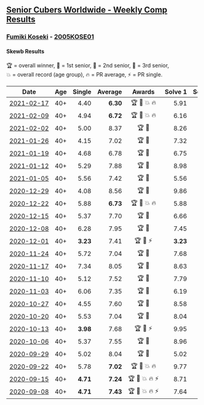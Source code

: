 <style>table {white-space: nowrap;}</style>
<link rel="stylesheet" type="text/css" href="/scw-comp/css/flags.css" />

## [Senior Cubers Worldwide - Weekly Comp Results](/scw-comp/results/)
### [Fumiki Koseki](README.md) - [2005KOSE01](https://www.worldcubeassociation.org/persons/2005KOSE01?event=skewb)
#### Skewb Results

<span style="white-space: nowrap;">🏆 = overall winner</span>, <span style="white-space: nowrap;">🥇 = 1st senior</span>, <span style="white-space: nowrap;">🥈 = 2nd senior</span>, <span style="white-space: nowrap;">🥉 = 3rd senior</span>, <span style="white-space: nowrap;">💥 = overall record (age group)</span>, <span style="white-space: nowrap;">🔥 = PR average</span>, <span style="white-space: nowrap;">⚡ = PR single</span>.

| Date | Age | Single | Average | Awards | Solve 1 | Solve 2 | Solve 3 | Solve 4 | Solve 5 | Video |
| :--: | :--: | --: | --: | :--: | --: | --: | --: | --: | --: | :-- |
| [2021-02-17](../../results/2021-02-17/skewb.md) | 40+ | 4.40 | **6.30** | 🏆 🥇 💥 🔥 | 5.91 | 7.67 | 4.40 | 5.31 | 7.92 | [Desktop](https://www.facebook.com/events/1168738433581570/permalink/1172406853214728) / [Mobile](https://m.facebook.com/events/1168738433581570?view=permalink&id=1172406853214728) |
| [2021-02-09](../../results/2021-02-09/skewb.md) | 40+ | 4.94 | **6.72** | 🏆 🥇 💥 🔥 | 6.16 | 7.92 | 6.09 | 12.46 | 4.94 | [Desktop](https://www.facebook.com/events/466529388059949/permalink/470686107644277) / [Mobile](https://m.facebook.com/events/466529388059949?view=permalink&id=470686107644277) |
| [2021-02-02](../../results/2021-02-02/skewb.md) | 40+ | 5.00 | 8.37 | 🏆 🥇 | 8.26 | 9.01 | 11.66 | 5.00 | 7.85 | [Desktop](https://www.facebook.com/events/706077650319450/permalink/709717623288786) / [Mobile](https://m.facebook.com/events/706077650319450?view=permalink&id=709717623288786) |
| [2021-01-26](../../results/2021-01-26/skewb.md) | 40+ | 4.15 | 7.02 | 🏆 🥇 | 7.32 | 4.15 | 7.23 | 7.16 | 6.67 | [Desktop](https://www.facebook.com/events/1092517657841225/permalink/1096773217415669) / [Mobile](https://m.facebook.com/events/1092517657841225?view=permalink&id=1096773217415669) |
| [2021-01-19](../../results/2021-01-19/skewb.md) | 40+ | 4.68 | 6.78 | 🏆 🥇 | 6.75 | 4.68 | 5.84 | 7.76 | 20.69 | [Desktop](https://www.facebook.com/events/4019154624783622/permalink/4035897126442705) / [Mobile](https://m.facebook.com/events/4019154624783622?view=permalink&id=4035897126442705) |
| [2021-01-12](../../results/2021-01-12/skewb.md) | 40+ | 5.29 | 7.88 | 🏆 🥇 | 8.98 | 7.10 | 7.57 | 5.29 | 10.77 | [Desktop](https://www.facebook.com/events/769013407298654/permalink/772553363611325) / [Mobile](https://m.facebook.com/events/769013407298654?view=permalink&id=772553363611325) |
| [2021-01-05](../../results/2021-01-05/skewb.md) | 40+ | 5.56 | 7.42 | 🏆 🥇 | 5.56 | 7.66 | 7.13 | 7.48 | 7.76 | [Desktop](https://www.facebook.com/events/430051568136756/permalink/434358744372705) / [Mobile](https://m.facebook.com/events/430051568136756?view=permalink&id=434358744372705) |
| [2020-12-29](../../results/2020-12-29/skewb.md) | 40+ | 4.08 | 8.56 | 🏆 🥇 | 9.86 | 8.73 | 10.39 | 7.10 | 4.08 | [Desktop](https://www.facebook.com/events/386974942389757/permalink/390353418718576) / [Mobile](https://m.facebook.com/events/386974942389757?view=permalink&id=390353418718576) |
| [2020-12-22](../../results/2020-12-22/skewb.md) | 40+ | 5.88 | **6.73** | 🏆 🥇 💥 🔥 | 5.88 | 6.38 | 5.97 | 7.83 | 9.12 | [Desktop](https://www.facebook.com/events/415132489930417/permalink/419470052829994) / [Mobile](https://m.facebook.com/events/415132489930417?view=permalink&id=419470052829994) |
| [2020-12-15](../../results/2020-12-15/skewb.md) | 40+ | 5.37 | 7.70 | 🏆 🥇 | 6.66 | 12.07 | 9.51 | 6.94 | 5.37 | [Desktop](https://www.facebook.com/events/440319056977468/permalink/444037649938942) / [Mobile](https://m.facebook.com/events/440319056977468?view=permalink&id=444037649938942) |
| [2020-12-08](../../results/2020-12-08/skewb.md) | 40+ | 6.28 | 7.95 | 🏆 🥇 | 7.45 | 8.54 | 8.29 | 6.28 | 8.10 | [Desktop](https://www.facebook.com/events/728219131442079/permalink/732473664349959) / [Mobile](https://m.facebook.com/events/728219131442079?view=permalink&id=732473664349959) |
| [2020-12-01](../../results/2020-12-01/skewb.md) | 40+ | **3.23** | 7.41 | 🏆 🥇 ⚡ | **3.23** | 7.35 | 8.77 | 7.01 | 7.86 | [Desktop](https://www.facebook.com/events/714027339539738/permalink/718660842409721) / [Mobile](https://m.facebook.com/events/714027339539738?view=permalink&id=718660842409721) |
| [2020-11-24](../../results/2020-11-24/skewb.md) | 40+ | 5.72 | 7.04 | 🏆 🥇 | 7.68 | 5.72 | 13.21 | 6.62 | 6.82 | [Desktop](https://www.facebook.com/events/422848532078775/permalink/427154298314865) / [Mobile](https://m.facebook.com/events/422848532078775?view=permalink&id=427154298314865) |
| [2020-11-17](../../results/2020-11-17/skewb.md) | 40+ | 7.34 | 8.05 | 🏆 🥇 | 8.63 | 7.34 | 7.44 | 8.07 | 22.86 | [Desktop](https://www.facebook.com/events/2044447579025647/permalink/2049947228475682) / [Mobile](https://m.facebook.com/events/2044447579025647?view=permalink&id=2049947228475682) |
| [2020-11-10](../../results/2020-11-10/skewb.md) | 40+ | 5.12 | 7.52 | 🏆 🥇 | 7.79 | 5.96 | 8.82 | 15.17 | 5.12 | [Desktop](https://www.facebook.com/events/758374458225984/permalink/762801124449984) / [Mobile](https://m.facebook.com/events/758374458225984?view=permalink&id=762801124449984) |
| [2020-11-03](../../results/2020-11-03/skewb.md) | 40+ | 6.06 | 7.35 | 🏆 🥇 | 6.19 | 6.06 | 6.38 | 9.49 | 10.49 | [Desktop](https://www.facebook.com/events/406412140373592/permalink/411439369870869) / [Mobile](https://m.facebook.com/events/406412140373592?view=permalink&id=411439369870869) |
| [2020-10-27](../../results/2020-10-27/skewb.md) | 40+ | 4.55 | 7.60 | 🏆 🥇 | 8.58 | 11.58 | 4.55 | 5.75 | 8.48 | [Desktop](https://www.facebook.com/events/3728096903891317/permalink/3740219522679055) / [Mobile](https://m.facebook.com/events/3728096903891317?view=permalink&id=3740219522679055) |
| [2020-10-20](../../results/2020-10-20/skewb.md) | 40+ | 5.53 | 7.04 | 🏆 🥇 | 8.04 | 11.27 | 6.78 | 5.53 | 6.31 | [Desktop](https://www.facebook.com/events/3475733505840328/permalink/3494840813929597) / [Mobile](https://m.facebook.com/events/3475733505840328?view=permalink&id=3494840813929597) |
| [2020-10-13](../../results/2020-10-13/skewb.md) | 40+ | **3.98** | 7.68 | 🏆 🥇 ⚡ | 9.95 | **3.98** | 7.75 | 5.33 | 10.58 | [Desktop](https://www.facebook.com/events/718285385437639/permalink/723751628224348) / [Mobile](https://m.facebook.com/events/718285385437639?view=permalink&id=723751628224348) |
| [2020-10-06](../../results/2020-10-06/skewb.md) | 40+ | 5.37 | 7.55 | 🏆 🥇 | 8.96 | 7.85 | 13.29 | 5.84 | 5.37 | [Desktop](https://www.facebook.com/events/365989921479949/permalink/371501234262151) / [Mobile](https://m.facebook.com/events/365989921479949?view=permalink&id=371501234262151) |
| [2020-09-29](../../results/2020-09-29/skewb.md) | 40+ | 5.02 | 8.04 | 🏆 🥇 | 5.02 | 8.67 | 7.73 | 10.55 | 7.72 | [Desktop](https://www.facebook.com/events/318437286122261/permalink/323629808936342) / [Mobile](https://m.facebook.com/events/318437286122261?view=permalink&id=323629808936342) |
| [2020-09-22](../../results/2020-09-22/skewb.md) | 40+ | 5.78 | **7.02** | 🏆 🥇 💥 🔥 | 9.77 | 6.69 | 6.09 | 5.78 | 8.29 | [Desktop](https://www.facebook.com/events/361626694990606/permalink/362910928195516) / [Mobile](https://m.facebook.com/events/361626694990606?view=permalink&id=362910928195516) |
| [2020-09-15](../../results/2020-09-15/skewb.md) | 40+ | **4.71** | **7.24** | 🏆 🥇 💥 🔥 ⚡ | 8.71 | **4.71** | 7.29 | 5.72 | 11.53 | [Desktop](https://www.facebook.com/events/681386202727964/permalink/684675855732332) / [Mobile](https://m.facebook.com/events/681386202727964?view=permalink&id=684675855732332) |
| [2020-09-08](../../results/2020-09-08/skewb.md) | 40+ | **4.71** | **7.43** | 🏆 🥇 💥 🔥 ⚡ | 7.64 | 7.48 | **4.71** | 7.17 | 8.68 | [Desktop](https://www.facebook.com/events/1438001453064843/permalink/1439265732938415) / [Mobile](https://m.facebook.com/events/1438001453064843?view=permalink&id=1439265732938415) |


<!-- Global site tag (gtag.js) - Google Analytics -->
<script async src="https://www.googletagmanager.com/gtag/js?id=UA-86348435-3"></script>
<script>window.dataLayer = window.dataLayer || []; function gtag() {dataLayer.push(arguments);} gtag('js', new Date()); gtag('config', 'UA-86348435-3');</script>
